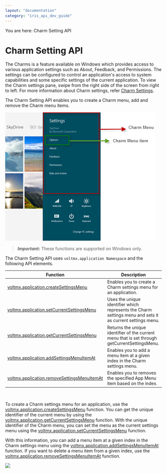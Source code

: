 ```yaml
---
layout: "documentation"
category: "iris_api_dev_guide"
---
```

                            

You are here: Charm Setting API

Charm Setting API
=================

The Charms is a feature available on Windows which provides access to various application settings such as About, Feedback, and Permissions. The settings can be configured to control an application's access to system capabilities and some specific settings of the current application. To view the Charm settings pane, swipe from the right side of the screen from right to left. For more information about Charm settings, refer [Charm Settings](http://msdn.microsoft.com/en-us/library/windows/apps/hh770544.aspx).

The Charm Setting API enables you to create a Charm menu, add and remove the Charm menu items.

![](resources/images/charms.png)

> **_Important:_** These functions are supported on Windows only.

The Charm Setting API uses `voltmx.application Namespace` and the following API elements.

  
| Function | Description |
| --- | --- |
| [voltmx.application.createSettingsMenu](voltmx.application_functions_charmsapi.html#crtSetMn) | Enables you to create a Charm settings menu for an application. |
| [voltmx.application.setCurrentSettingsMenu](voltmx.application_functions_charmsapi.html#setsetmn) | Uses the unique identifier which represents the Charm settings menu and sets it as current settings menu. |
| [voltmx.application.getCurrentSettingsMenu](voltmx.application_functions_charmsapi.html#getcurmn) | Returns the unique identifier of the current menu that is set through getCurrentSettingsMenu. |
| [voltmx.application.addSettingsMenuItemAt](voltmx.application_functions_charmsapi.html#addsetmn) | Enables you to add a menu item at a given index in the Charm settings menu. |
| [voltmx.application.removeSettingsMenuItemAt](voltmx.application_functions_charmsapi.html#rvsetmnu) | Enables you to removes the specified App Menu item based on the index. |

 

To create a Charm settings menu for an application, use the [voltmx.application.createSettingsMenu](voltmx.application_functions_charmsapi.html#crtSetMn) function. You can get the unique identifier of the current menu by using the [voltmx.application.getCurrentSettingsMenu](voltmx.application_functions_charmsapi.html#getcurmn) function. With the unique identifier of the Charm menu, you can set the menu as the current settings menu using the [voltmx.application.setCurrentSettingsMenu](voltmx.application_functions_charmsapi.html#setsetmn) function.

With this information, you can add a menu item at a given index in the Charm settings menu using the [voltmx.application.addSettingsMenuItemAt](voltmx.application_functions_charmsapi.html#addsetmn) function. If you want to delete a menu item from a given index, use the [voltmx.application.removeSettingsMenuItemAt](voltmx.application_functions_charmsapi.html#rvsetmnu) function.

![](resources/prettify/onload.png)
